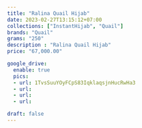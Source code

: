 ```yaml
---
title: "Ralina Quail Hijab"
date: 2023-02-27T13:15:12+07:00
collections: ["InstantHijab", "Quail"]
brands: "Quail"
grams: "250"
description : "Ralina Quail Hijab"
price: "67,000.00"

google_drive:
  enable: true
  pics:
  - url: 1TvsSuuYOyFCpS83IqklaqsjnHucRwHa3
  - url: 
  - url: 
  - url: 

draft: false
---
```


    
  
